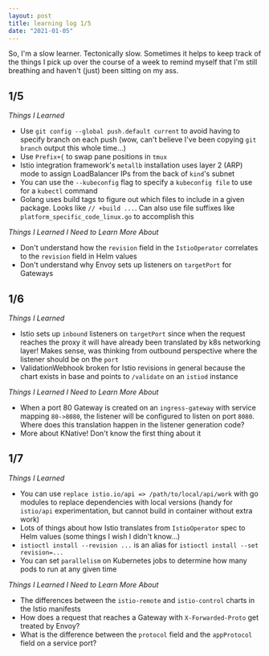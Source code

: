 ```yaml
---
layout: post
title: learning log 1/5
date: "2021-01-05"
---
```


So, I'm a slow learner. Tectonically slow. Sometimes it helps to keep track of the things I pick up over the course of a week to remind myself that I'm still breathing and haven't (just) been sitting on my ass.

## 1/5

*Things I Learned*
* Use `git config --global push.default current` to avoid having to specify branch on each push (wow, can't believe I've been copying `git branch` output this whole time...)
* Use `Prefix+{` to swap pane positions in `tmux` 
* Istio integration framework's `metallb` installation uses layer 2 (ARP) mode to assign LoadBalancer IPs from the back of `kind`'s subnet
* You can use the `--kubeconfig` flag to specify a `kubeconfig file` to use for a `kubectl` command
* Golang uses build tags to figure out which files to include in a given package. Looks like `// +build ...`. Can also use file suffixes like `platform_specific_code_linux.go` to accomplish this

*Things I Learned I Need to Learn More About*
* Don't understand how the `revision` field in the `IstioOperator` correlates to the `revision` field in Helm values
* Don't understand why Envoy sets up listeners on `targetPort` for Gateways

## 1/6

*Things I Learned*
* Istio sets up `inbound` listeners on `targetPort` since when the request reaches the proxy it will have already been translated by k8s networking layer! Makes sense, was thinking from outbound perspective where the listener should be on the `port`
* ValidationWebhook broken for Istio revisions in general because the chart exists in base and points to `/validate` on an `istiod` instance

*Things I Learned I Need to Learn More About*
* When a port 80 Gateway is created on an `ingress-gateway` with service mapping `80->8080`, the listener will be configured to listen on port `8080`. Where does this translation happen in the listener generation code?
* More about KNative! Don't know the first thing about it 

## 1/7

*Things I Learned*
* You can use `replace istio.io/api => /path/to/local/api/work` with go modules to replace dependencies with local versions (handy for `istio/api` experimentation, but cannot build in container without extra work)
* Lots of things about how Istio translates from `IstioOperator` spec to Helm values (some things I wish I didn't know...)
* `istioctl install --revision ...` is an alias for `istioctl install --set revision=...`
* You can set `parallelism` on Kubernetes jobs to determine how many pods to run at any given time

*Things I Learned I Need to Learn More About*
* The differences between the `istio-remote` and `istio-control` charts in the Istio manifests
* How does a request that reaches a Gateway with `X-Forwarded-Proto` get treated by Envoy?
* What is the difference between the `protocol` field and the `appProtocol` field on a service port?
